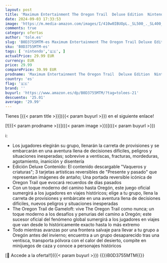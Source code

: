 ```yaml
---
layout: post
title: 'Maximum Entertainment The Oregon Trail  Deluxe Edition  Nintendo Switch [EXCLUSIVO AMAZON]'
date: 2024-09-03 17:33:53
image: 'https://m.media-amazon.com/images/I/410w0IBUOpL._SL500_._SL400_.jpg'
comments: true
category: ofertas
author: 'tole.es'
slug: 'B0D3755MTM-es Maximum Entertainment The Oregon Trail Deluxe Edition...'
sku: 'B0D3755MTM-es'
tags: [ 'nintendo','🇪🇸', ]
actualPrice: 29.99 EUR
currency: EUR
price: 29.99
comparePrice: 39.99 EUR
prodname: 'Maximum Entertainment The Oregon Trail  Deluxe Edition  Nintendo Switch [EXCLUSIVO AMAZON]'
country: 'es'
flag: '🇪🇸'
brand: ''
buyurl: 'https://www.amazon.es/dp/B0D3755MTM/?tag=tolees-21'
descuento: '25.01'
average: '29.99'
---
```


Tienes [{{< param title >}}]({{< param buyurl >}}) en el siguiente enlace!

[![{{< param prodname >}}]({{< param image >}})]({{< param buyurl >}})

ℹ️:

- Los jugadores elegirán su grupo, llenarán la carreta de provisiones y se embarcarán en una aventura llena de decisiones difíciles, peligros y situaciones inesperadas; sobrevive a ventiscas, fracturas, mordeduras, agotamiento, inanición y disentería
- Edición Deluxe Contenido: El contenido descargable "Vaqueros y criaturas"; 3 tarjetas artísticas reversibles de "Presente y pasado" que representan imágenes de antaño; Una portada reversible icónica de Oregon Trail que evocará recuerdos de días pasados
- Con un toque moderno del camino hasta Oregón, este juego oficial sumergirá a los jugadores en viajes históricos; elige a tu grupo, llena la carreta de provisiones y embárcate en una aventura llena de decisiones difíciles, nuevos peligros y situaciones inesperadas
- The Oregon Trail de Gameloft: vive The Oregon Trail como nunca; un toque moderno a los desafíos y penurias del camino a Oregón; este sucesor oficial del fenómeno global sumergirá a los jugadores en viajes que van desde lo históricamente exacto hasta lo más extremo
- Todo mientras avanzas por una frontera salvaje para llevar a tu grupo a Oregón antes del invierno; encuentra a un grupo desaparecido tras una ventisca, transporta pólvora con el calor del desierto, compite en minijuegos de caza y conoce a personajes históricos

[🛒 Accede a la oferta!!]({{< param buyurl >}})
{{<world>}}B0D3755MTM{{</world>}}
